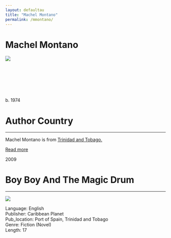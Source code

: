 ```yaml
---
layout: defaultau
title: "Machel Montano"
permalink: /mmontano/
---
```

<!-- partial:index.partial.html -->
<div class="content">
    <h1>Machel Montano</h1>
    <div class="quote">
        <div><img src="https://www.damajority.com/wp-content/uploads/2020/11/Machell-copy2.png" class="logo"></div>
    </div>
    <div class="timeline">
        <div style="padding-bottom:100px;"></div>
        <div class="block">
            <div class="date right"><p class="right">b. 1974</p></div>
            <div class="dot"></div>
            <div class="left first">
            <div class="author_country">
                <h1>Author Country</h1><hr>
          <div class="aclocation">  <p>Machel Montano is from <a href="{{ site.baseurl }}/3">Trinidad and Tobago.</a></p></div>
              <div class="acreadmore">  <a href="NA" target="_blank">Read more</a></div>
            </div>
            </div>
        </div>
        <div class="block">
            <div class="date left"><p class="left">2009</p></div>
            <div class="dot"></div>
            <div class="right hide">
                <h1>Boy Boy And The Magic Drum</h1><hr>
                <p><img src="https://m.media-amazon.com/images/I/51SrC3XesrL._SY385_.jpg"></p>
                <p>
                Language: English<br/>
                Publisher: Caribbean Planet<br/>
                Pub_location: Port of Spain, Trinidad and Tobago<br/>
                Genre: Fiction (Novel)<br/>
                Length: 17</p>
            </div>
        </div>
</div>
  <!-- partial -->
<script src='https://cdnjs.cloudflare.com/ajax/libs/jquery/3.1.1/jquery.min.js'></script><script  src="{{ site.baseurl }}/assets/js/authorscript.js"></script>